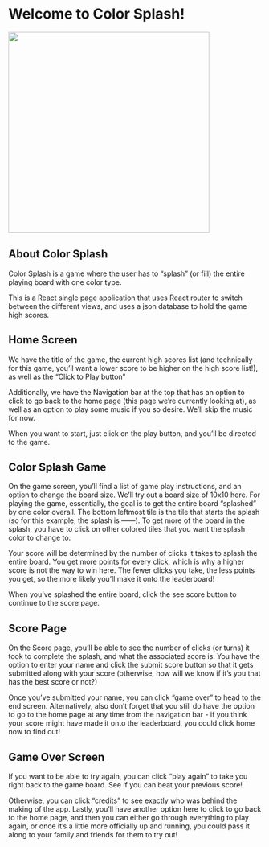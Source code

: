 # Welcome to Color Splash!

<img height="400" src="https://imgur.com/a/Ca4gMra"></img>

## About Color Splash

Color Splash is a game where the user has to “splash” (or fill) the entire playing board with one color type. 

This is a React single page application that uses React router to switch between the different views, and uses a json database to hold the game high scores.

## Home Screen

We have the title of the game, the current high scores list (and technically for this game, you’ll want a lower score to be higher on the high score list!), as well as the “Click to Play button”

Additionally, we have the Navigation bar at the top that has an option to click to go back to the home page (this page we’re currently looking at), as well as an option to play some music if you so desire. We’ll skip the music for now.

When you want to start, just click on the play button, and you’ll be directed to the game.

## Color Splash Game

On the game screen, you’ll find a list of game play instructions, and an option to change the board size. We’ll try out a board size of 10x10 here. For playing the game, essentially, the goal is to get the entire board “splashed” by one color overall. The bottom leftmost tile is the tile that starts the splash (so for this example, the splash is ——). To get more of the board in the splash, you have to click on other colored tiles that you want the splash color to change to.

Your score will be determined by the number of clicks it takes to splash the entire board. You get more points for every click, which is why a higher score is not the way to win here. The fewer clicks you take, the less points you get, so the more likely you’ll make it onto the leaderboard!

When you’ve splashed the entire board, click the see score button to continue to the score page.

## Score Page

On the Score page, you’ll be able to see the number of clicks (or turns) it took to complete the splash, and what the associated score is. You have the option to enter your name and click the submit score button so that it gets submitted along with your score (otherwise, how will we know if it’s you that has the best score or not?)

Once you’ve submitted your name, you can click “game over” to head to the end screen. Alternatively, also don’t forget that you still do have the option to go to the home page at any time from the navigation bar - if you think your score might have made it onto the leaderboard, you could click home now to find out!

## Game Over Screen

If you want to be able to try again, you can click “play again” to take you right back to the game board. See if you can beat your previous score!

Otherwise, you can click “credits” to see exactly who was behind the making of the app. Lastly, you’ll have another option here to click to go back to the home page, and then you can either go through everything to play again, or once it’s a little more officially up and running, you could pass it along to your family and friends for them to try out!
